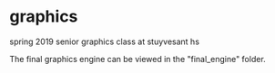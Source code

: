 # graphics
spring 2019 senior graphics class at stuyvesant hs

The final graphics engine can be viewed in the "final_engine" folder.
